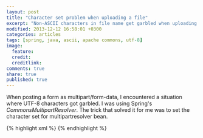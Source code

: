 ```yaml
---
layout: post
title: "Character set problem when uploading a file"
excerpt: "Non-ASCII characters in file name get garbled when uploading a file with Apache Commons and Spring CommonsMultipartResolver."
modified: 2013-12-12 16:58:01 +0300
categories: articles
tags: [spring, java, ascii, apache commons, utf-8]
image:
  feature: 
  credit: 
  creditlink: 
comments: true
share: true
published: true
---
```


When posting a form as multipart/form-data, I encountered a situation where UTF-8 characters got garbled. I was using Spring's *CommonsMultipartResolver*. The trick that solved it for me was to set the character set for multipartresolver bean.

{% highlight xml %}
<bean id="multipartResolver" class="org.springframework.web.multipart.commons.CommonsMultipartResolver">
	<property name="defaultEncoding" value="UTF-8"/>
</bean>
{% endhighlight %}
